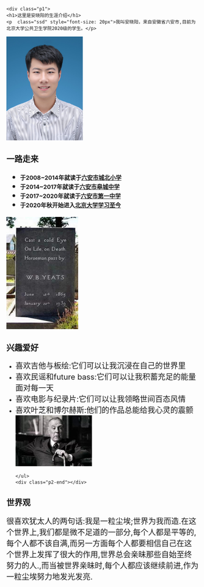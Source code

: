 <!DOCTYPE html>
<html lang="zh-cn">
  <head>
	<meta charset="utf-8"/>
	<title>安晓阳的个人主页</title>
	<link href="noah.css"rel="stylesheet"type="text/css"/>
  </head>
  <body>
  	
  	<div class="p1">
  	<h1>这里是安晓阳的生涯介绍</h1>
    <p  class="ssd" style="font-size: 20px">我叫安晓阳，来自安徽省六安市,目前为北京大学公共卫生学院2020级的学生。</p>
</div>
  	<div class="photo">
  	<img src="noah.jpg" width="200" height="auto" alt="个人照片">
    <h2>一路走来
    <ul>
    	<li><div class="a"style="font-size:15px">于2008~2014年就读于<a href="http://cbxx.yaqjyj.com/">六安市城北小学</a></div></li>
        <li><div class="a"style="font-size:15px">于2014~2017年就读于<a href="http://lagczx.com/">六安市皋城中学</a></div></li>
        <li><div class="a"style="font-size:15px">于2017~2020年就读于<a href="http://www.layz.net/">六安市第一中学</a></div></li>
        <li><div class="a"style="font-size:15px">于2020年秋开始进入<a href="https://www.pku.edu.cn/">北京大学学习至今</a></div></li>
    </ul>    
    </h2>
    <div class="photo-end"></div>
</div>
<div class="p2">
	<img src="Yeats.jpg" width="188" height="auto" alt="叶芝之墓">
		<h2>兴趣爱好</h2>
	<ul> 
		<li><div class="b"style="font-size: 20px">喜欢吉他与板绘:它们可以让我沉浸在自己的世界里</div></li>
		<li><div class="b"style="font-size: 20px">喜欢民谣和future bass:它们可以让我积蓄充足的能量面对每一天</div></li>
		<li><div class="b"style="font-size: 20px">喜欢电影与纪录片:它们可以让我领略世间百态风情</div></li>
		<li><div class="b"style="font-size: 20px">喜欢叶芝和博尔赫斯:他们的作品总能给我心灵的震颤</div></li>
		<img src="博尔赫斯.jpg" width="200" height="auto" alt="博尔赫斯">

	</ul>
	<div class="p2-end"></div>
</div>
<div class="p3">
	<h2>世界观</h2>
	<p style="font-size: 20px">很喜欢犹太人的两句话:我是一粒尘埃;世界为我而造.在这个世界上,我们都是微不足道的一部分,每个人都是平等的,每个人都不该自满,而另一方面每个人都要相信自己在这个世界上发挥了很大的作用,世界总会亲昧那些自始至终努力的人.,而当被世界亲昧时,每个人都应该继续前进,作为一粒尘埃努力地发光发亮.</p>
</div>	 
<script type="text/javascript" src="noah.js "></script>
   </body>
   </html>
